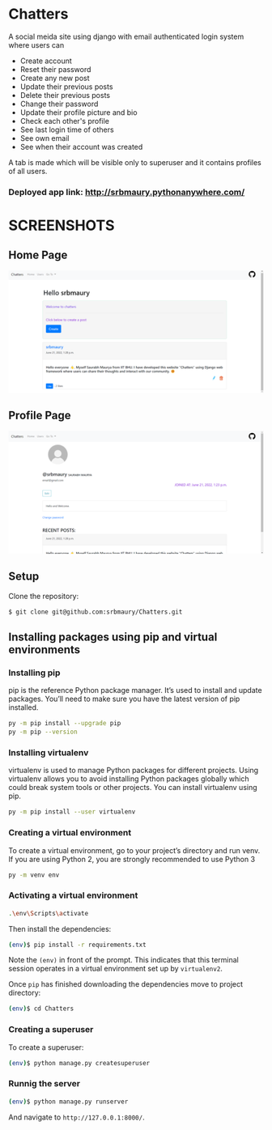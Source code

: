 # Chatters

A social meida site using django with email authenticated login system where users can 
- Create account 
- Reset their password
- Create any new post 
- Update their previous posts
- Delete their previous posts 
- Change their password 
- Update their profile picture and bio 
- Check each other's profile 
- See last login time of others 
- See own email
- See when their account was created 

A tab is made which will be visible only to superuser and it contains profiles of all users. 

### Deployed app link: http://srbmaury.pythonanywhere.com/
# SCREENSHOTS
<p align="center">
  <h2> Home Page </h2>
  <img src="Previews/home_page.png" width="1000px" title="hover text">
  <h2> Profile Page </h2>
  <img src="Previews/profile_page.png" width="1000px" alt="accessibility text">
</p>

## Setup

Clone the repository:

```sh
$ git clone git@github.com:srbmaury/Chatters.git
```


## Installing packages using pip and virtual environments

### Installing pip
pip is the reference Python package manager. It’s used to install and update packages. You’ll need to make sure you have the latest version of pip installed.

```sh
py -m pip install --upgrade pip
py -m pip --version
```
### Installing virtualenv
virtualenv is used to manage Python packages for different projects. Using virtualenv allows you to avoid installing Python packages globally which could break system tools or other projects. You can install virtualenv using pip.

```sh
py -m pip install --user virtualenv
```
### Creating a virtual environment
To create a virtual environment, go to your project’s directory and run venv. If you are using Python 2, you are strongly recommended to use Python 3

```sh
py -m venv env
```

### Activating a virtual environment
```sh
.\env\Scripts\activate
```

Then install the dependencies:

```sh
(env)$ pip install -r requirements.txt
```
Note the `(env)` in front of the prompt. This indicates that this terminal
session operates in a virtual environment set up by `virtualenv2`.

Once `pip` has finished downloading the dependencies move to project directory:
```sh
(env)$ cd Chatters
```
### Creating a superuser
To create a superuser:
```sh
(env)$ python manage.py createsuperuser
```

### Runnig the server
```sh
(env)$ python manage.py runserver
```



And navigate to `http://127.0.0.1:8000/`.
